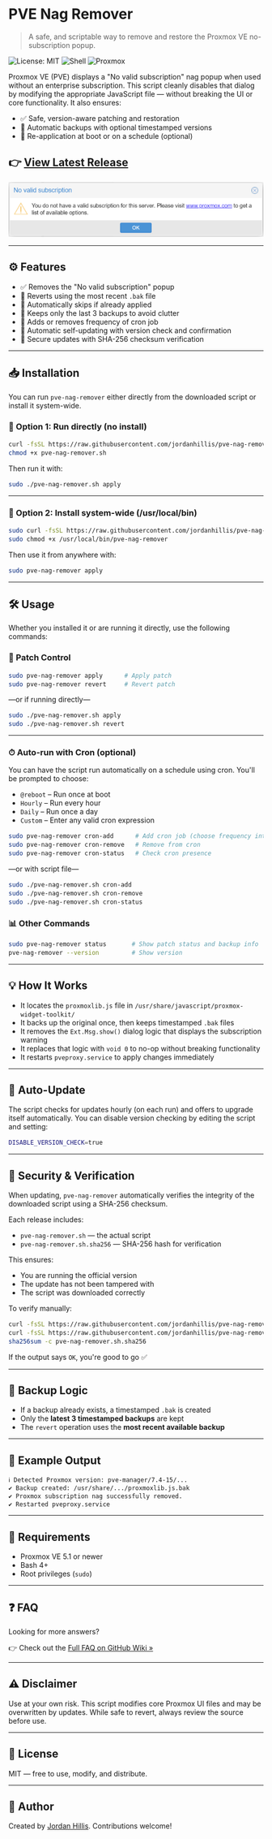 # PVE Nag Remover
> A safe, and scriptable way to remove and restore the Proxmox VE no-subscription popup.

![License: MIT](https://img.shields.io/badge/license-MIT-green.svg)
![Shell](https://img.shields.io/badge/language-bash-blue.svg)
![Proxmox](https://img.shields.io/badge/proxmox-supported-brightgreen)

Proxmox VE (PVE) displays a "No valid subscription" nag popup when used without an enterprise subscription. This script cleanly disables that dialog by modifying the appropriate JavaScript file — without breaking the UI or core functionality. It also ensures:
- ✅ Safe, version-aware patching and restoration
- 💾 Automatic backups with optional timestamped versions
- 🔁 Re-application at boot or on a schedule (optional)

👉 [View Latest Release](https://github.com/jordanhillis/pve-nag-remover/releases)
---

![PVE No Subscription](resources/img/pve-no-sub.png)

---

## ⚙️ Features

- ✅ Removes the "No valid subscription" popup
- 🔁 Reverts using the most recent `.bak` file
- 🧠 Automatically skips if already applied
- 💾 Keeps only the last 3 backups to avoid clutter
- 🔁 Adds or removes frequency of cron job
- 🔄 Automatic self-updating with version check and confirmation
- 🔐 Secure updates with SHA-256 checksum verification

---

## 📥 Installation

You can run `pve-nag-remover` either directly from the downloaded script or install it system-wide.

### 🔹 Option 1: Run directly (no install)

```bash
curl -fsSL https://raw.githubusercontent.com/jordanhillis/pve-nag-remover/main/pve-nag-remover.sh -o pve-nag-remover.sh
chmod +x pve-nag-remover.sh
```

Then run it with:

```bash
sudo ./pve-nag-remover.sh apply
```

---

### 🔹 Option 2: Install system-wide (/usr/local/bin)

```bash
sudo curl -fsSL https://raw.githubusercontent.com/jordanhillis/pve-nag-remover/main/pve-nag-remover.sh -o /usr/local/bin/pve-nag-remover
sudo chmod +x /usr/local/bin/pve-nag-remover
```

Then use it from anywhere with:

```bash
sudo pve-nag-remover apply
```

---

## 🛠 Usage

Whether you installed it or are running it directly, use the following commands:

### 🔧 Patch Control

```bash
sudo pve-nag-remover apply      # Apply patch
sudo pve-nag-remover revert     # Revert patch
```

—or if running directly—

```bash
sudo ./pve-nag-remover.sh apply
sudo ./pve-nag-remover.sh revert
```

---

### ⏱ Auto-run with Cron (optional)

You can have the script run automatically on a schedule using cron. You'll be prompted to choose:

- `@reboot` – Run once at boot
- `Hourly` – Run every hour
- `Daily` – Run once a day
- `Custom` – Enter any valid cron expression

```bash
sudo pve-nag-remover cron-add      # Add cron job (choose frequency interactively)
sudo pve-nag-remover cron-remove   # Remove from cron
sudo pve-nag-remover cron-status   # Check cron presence
```

—or with script file—

```bash
sudo ./pve-nag-remover.sh cron-add
sudo ./pve-nag-remover.sh cron-remove
sudo ./pve-nag-remover.sh cron-status
```

### 📊 Other Commands

```bash
sudo pve-nag-remover status       # Show patch status and backup info
pve-nag-remover --version         # Show version
```

---

## 💡 How It Works

- It locates the `proxmoxlib.js` file in `/usr/share/javascript/proxmox-widget-toolkit/`
- It backs up the original once, then keeps timestamped `.bak` files
- It removes the `Ext.Msg.show()` dialog logic that displays the subscription warning
- It replaces that logic with `void 0` to no-op without breaking functionality
- It restarts `pveproxy.service` to apply changes immediately

---

## 🔄 Auto-Update

The script checks for updates hourly (on each run) and offers to upgrade itself automatically.
You can disable version checking by editing the script and setting:
```bash
DISABLE_VERSION_CHECK=true
```
--- 

## 🔐 Security & Verification

When updating, `pve-nag-remover` automatically verifies the integrity of the downloaded script using a SHA-256 checksum.

Each release includes:
- `pve-nag-remover.sh` — the actual script
- `pve-nag-remover.sh.sha256` — SHA-256 hash for verification

This ensures:
- You are running the official version
- The update has not been tampered with
- The script was downloaded correctly

To verify manually:

```bash
curl -fsSL https://raw.githubusercontent.com/jordanhillis/pve-nag-remover/main/pve-nag-remover.sh -o pve-nag-remover.sh
curl -fsSL https://raw.githubusercontent.com/jordanhillis/pve-nag-remover/main/pve-nag-remover.sh.sha256 -o pve-nag-remover.sh.sha256
sha256sum -c pve-nag-remover.sh.sha256
```

If the output says `OK`, you're good to go ✅

---

## 🧼 Backup Logic

- If a backup already exists, a timestamped `.bak` is created
- Only the **latest 3 timestamped backups** are kept
- The `revert` operation uses the **most recent available backup**

---

## 🧪 Example Output

```text
ℹ Detected Proxmox version: pve-manager/7.4-15/...
✔ Backup created: /usr/share/.../proxmoxlib.js.bak
✔ Proxmox subscription nag successfully removed.
✔ Restarted pveproxy.service
```

---

## 📎 Requirements

- Proxmox VE 5.1 or newer
- Bash 4+
- Root privileges (`sudo`)

---

## ❓ FAQ

Looking for more answers?

👉 Check out the [Full FAQ on GitHub Wiki »](https://github.com/jordanhillis/pve-nag-remover/wiki/FAQ)

---

## ⚠️ Disclaimer

Use at your own risk. This script modifies core Proxmox UI files and may be overwritten by updates. While safe to revert, always review the source before use.

---

## 📄 License

MIT — free to use, modify, and distribute.

---

## 🧠 Author

Created by [Jordan Hillis](https://github.com/jordanhillis). Contributions welcome!
